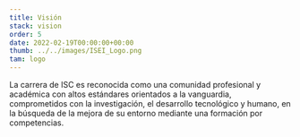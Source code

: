```yaml
---
title: Visión
stack: vision
order: 5
date: 2022-02-19T00:00:00+00:00
thumb: ../../images/ISEI_Logo.png
tam: logo
---
```

<p class="textoJustificado">
La carrera de ISC es reconocida como una comunidad profesional y académica con altos estándares orientados a la vanguardia, comprometidos con la investigación, el desarrollo tecnológico y humano, en la búsqueda de la mejora de su entorno mediante una formación por competencias.
</p>
